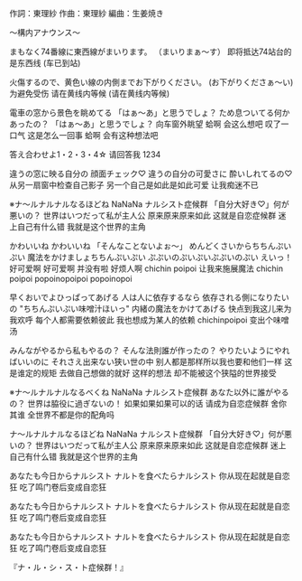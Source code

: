 作詞：東理紗
作曲：東理紗
編曲：生姜焼き


～構内アナウンス～

まもなく74番線に東西線がまいります。
（まいりまぁ～す）
即将抵达74站台的是东西线
(车已到站)

火傷するので、黄色い線の内側までお下がりください。
(お下がりくださぁ～い)
为避免受伤 请在黄线内等候
(请在黄线内等候)


電車の窓から景色を眺めてる
「はぁ～あ」と思うでしょ？
ため息ついてる何かあったの？
「はぁ～あ」と思うでしょ？
向车窗外眺望
蛤啊 会这么想吧
叹了一口气 这是怎么一回事
蛤啊 会有这种想法吧


答え合わせよ1・2・3・4☆
请回答我 1234


違うの窓に映る自分の
顔面チェック♡
違うの自分の可愛さに
酔いしれてるの♡
从另一扇窗中检查自己影子
另一个自己是如此是如此可爱
让我痴迷不已

※ナ～ルナルナルなるほどね
NaNaNa ナルシスト症候群
「自分大好き♡」何が悪いの？
世界はいつだって私が主人公
原来原来原来如此
这就是自恋症候群
迷上自己有什么错
我就是这个世界的主角

かわいいね かわいいね
「そんなことないよぉ～」
めんどくさいからちちんぷいぷい
魔法をかけましょちちんぷいぷい
ぷぷいのぷいぷいぷぷいのぷい 
えいっ！
好可爱啊 好可爱啊
并没有啦
好烦人啊 chichin poipoi
让我来施展魔法 chichin poipoi
popoinopoipoi popoinopoi



早くおいでよひっぱってあげる
人は人に依存するなら
依存される側になりたいの
"ちちんぷいぷい味噌汁ほいっ"
内緒の魔法をかけてあげる
快点到我这儿来为我欢呼
每个人都需要依赖彼此
我也想成为某人的依赖
chichinpoipoi 变出个味噌汤


みんながやるから私もやるの？
そんな法則誰が作ったの？
やりたいようにやればいいのに
それさえ出来ない狭い世の中
别人都是那样所以我也要和他们一样
这是谁定的规矩
去做自己想做的就好 这样的想法 
却不能被这个狭隘的世界接受


※ナ～ルナルナルなるべくね
NaNaNa ナルシスト症候群
あなた以外に誰がやるの？
世界は脇役に過ぎないの！
如果如果如果可以的话
请成为自恋症候群
舍你其谁
全世界不都是你的配角吗



ナ～ルナルナルなるほどね
NaNaNa ナルシスト症候群
「自分大好き♡」何が悪いの？
世界はいつだって私が主人公
原来原来原来如此
这就是自恋症候群
迷上自己有什么错
我就是这个世界的主角


あなたも今日からナルシスト
ナルトを食べたらナルシスト
你从现在起就是自恋狂
吃了鸣门卷后变成自恋狂

あなたも今日からナルシスト
ナルトを食べたらナルシスト
你从现在起就是自恋狂
吃了鸣门卷后变成自恋狂

あなたも今日からナルシスト
ナルトを食べたらナルシスト
你从现在起就是自恋狂
吃了鸣门卷后变成自恋狂

『ナ・ル・シ・ス・ト症候群！』
